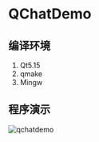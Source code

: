 # QChatDemo

## 编译环境

1. Qt5.15
2. qmake
3. Mingw

## 程序演示

![qchatdemo](D:/test/qt/QChatDemo/qchatdemo.gif)

